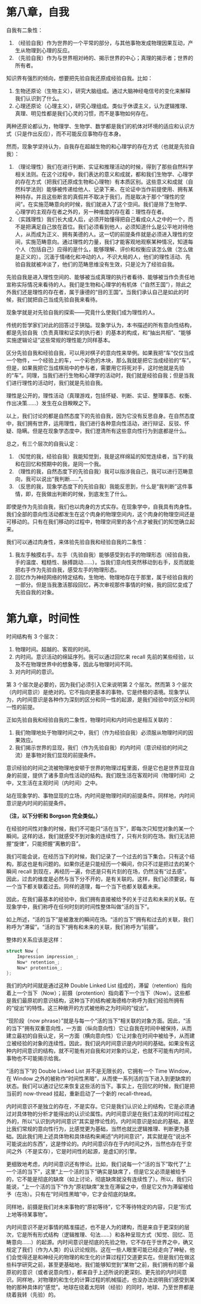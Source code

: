 # 第八章，自我

自我有二象性：

1. （经验自我）作为世界的一个平常的部分，与其他事物发成物理因果互动，产生从物理到心理的反应。
2. （先验自我）作为与世界相对峙的、揭示世界的中心；真理的揭示者；世界的所有者。

知识界有强烈的倾向，想要把先验自我还原成经验自我。比如：

1. 生物还原论（生物主义），研究大脑组成。通过大脑神经电信号的变化来解释我们认识到了什么。
2. 心理还原论（心理主义），研究心理组成。类似于休谟主义，认为逻辑推理、真理、明见性都是我们心灵的习惯，而不是事物如何存在。

两种还原论都认为，物理学、生物学、数学都是我们的机体对环境的适应和认识方式（只是作出反应），而不可能反应事物存在本身。

然而，现象学坚持认为，自我存在超越生物的和心理学的存在方式（也就是先验自我）：

1. （理论理性）我们在进行判断、实证和推理活动的时候，得到了那些自然科学相关法则。在这个过程中，我们表达的意义和成就，都和我们生物学、心理学的存在方式（把我们还原成生物和心理物）有本质区别。这些意义和成就（自然科学法则）能够被传递给他人、记录下来、在论证中当作前提使用、拥有某种持存。并且这些断言的真假并不取决于我们，而是取决于那个“理性的空间”。在实施范畴意向的时候，我们就进入了这个空间。我们是除了生物学、心理学的主观存在者之外的，另一种维度的存在着：理性存在者。
2. （实践理性）我们长大成人后，必须开始懂得把自己看成众人之中的一个，而不是把满足自己放在首位。我们必须看到他人，必须知道什么是公平地对待他人，从而成为正义、拥有美德的人。这一切的前提条件就是必须进入理性的空间，实施范畴意向。通过理性的力量，我们才能客观地观察某种情况，知道每个人（包括自己）应得的是什么，能够理解、评价和权衡应该怎么做（怎么做是正义的）。沉湎于情绪化和冲动的人，不识大局的人，他们的理性活动、先验自我就被冲淡了，他们的范畴思维没有生效，只是沦为了经验自我。

先验自我是进入理性空间的、能够被当成真理的执行者看待、能够被当作负责任地宣称实际情况来看待的人。我们是生物和心理学的有机体（“自然王国”），除此之外我们还是理性的存在者，属于康德的“目的王国”。当我们承认自己是如此的时候，我们就把自己当成先验自我来看待。

现象学就是对先验自我的探索——究竟什么使我们成为理性的人。

传统的哲学家们对此的回答过于狭隘。现象学认为，本书描述的所有意向性结构，都是先验自我（负责真理和证实的执行者）的基本的构成，和“抽出共相”、“能够实施逻辑论证”这些常规的理性能力同样基本。

区分先验自我和经验自我，可以用对棋子的意向性来举例。如果我把“车”仅仅当成一个物件，一个经验上的车，一个彩色的木块，那么我就是把它当成经验的“车”。但是，如果我把它当成棋局中的参与者，需要用它将死对手，这时他就是先验的“车”。同理，当我们进行生物和心理学的活动时，我们就是经验自我；但是当我们进行理性的活动时，我们就是先验自我。

理性是公开的，理性活动（真理游戏，包括怀疑、判断、实证、整理事态、权衡、作出决策……）发生在众目睽睽之下。

以上，我们讨论的都是自然态度下的先验自我，因为它没有反思自身。在自然态度中，我们拥有世界，运用理性，我们进行各种意向性活动，进行辩证、反驳、怀疑、隐瞒。但是在现象学态度中，我们澄清所有这些意向性行为到底都是什么。

总之，有三个层次的自我认定：

1. （知觉的我，经验自我）我能知觉到，我是这样绵延的知觉连续者，当下的我和在回忆和预期中的我，是同一个我。
2. （理性的我，自然态度下的先验自我）我可以指涉我自己，我可以进行范畴意向，我可以说出“我判断……”。
3. （反思的我，现象学态度下的先验自我）我能反思到，什么是“我判断”这件事情，即，在我做出判断的时候，到底发生了什么。

即使是作为先验自我，我们也以肉身的方式实存。在现象学中，自我具有肉身性。我们全部的意向性活动都发生在这个肉身的物理空间内，这个肉身的物理空间还是可移动的。只有在我们移动的过程中，物理空间里的各个点才被我们的知觉确立起来。

我们可以通过肉身性，来体验先验自我和经验自我的二象性：

1. 我左手触摸右手。左手（先验自我）能够感受到右手的物理形态（经验自我，手的温度、粗糙性、脉搏跳动……）。当我们意向性突然移动到右手，反而就能把右手作为先验自我，感受左手的物理形态。
2. 回忆作为神经网络的特定结构，生物地、物理地存在于那里，属于经验自我的一部分。但是当我激活那段回忆，再次审视那件事情的时候，我的回忆变成了先验自我的对象。

# 第九章，时间性

时间结构有 3 个层次：

1. 物理时间。超越的、客观的时间。
2. 内时间。意识活动的绵延序列。我可以通过回忆来 recall 先前的某些经验，以及不在物理世界中的想象等，因此与物理时间不同。
3. 对内时间的意识。

第 3 个层次是必要的，因为我们必须引入它来说明第 2 个层次。然而第 3 个层次（内时间意识）是绝对的。它不指向更基本的事物，它是终极的语境。现象学认为，内时间意识是各种作为深刻的区分和同一性的起源，是我们经验中的区分和同一性的前提。

正如先验自我和经验自我的二象性，物理时间和内时间也是相互关联的：

1. 我们物理地处于物理时间之中，我们（作为经验自我）必须服从物理时间的因果效应。
2. 我们揭示世界的显现，我们（作为先验自我）的内时间（意识经验的时间之流）是事物对我们显现的前提条件。

意识经验的时间之流被物理地安顿于世界的物理过程里面，但是它也是世界显现自身的前提，提供了诸多意向性活动的结构。我们既生活在客观时间（物理时间）之中，又生活在主观时间（内时间）之中。

站在现象学的、事物显现的立场，内时间是物理时间的前提条件。同样地，内时间意识是内时间的前提条件。

**（注，以下分析和 Borgson 完全类似。）**

在经验时间性对象的时候，我们不可能只“活在当下”，即每次只知觉对象的某一个瞬间。这样的话，我们就感受不到对象的连续性了，只有片刻的在场。我们无法把握“旋律”，只能把握“离散的音”。

我们可能会说，在经历当下的时候，我们记录了一个过去的当下集合。只有这个结构，那这也是有问题的。如果你还是只能经历一个瞬间，你只不过是把过去的某个瞬间 recall 到现在，再经历一遍，你还是只有片刻的在场，仍然没有“过去感”。因此，过去的维度是必然与当下分不开的，是有关联的。这样，我们必须要说，每一个当下都关联着过去。同样的道理，每一个当下也都关联着未来。

因此，在我们最基本的经验中，我们拥有直接被给予的关于过去和未来的关联。在现象学中，我们称呼在任何时刻的时间性整体叫做“活的当下”。

如上所述，“活的当下”是被激发的瞬间在场。“活的当下”拥有和过去的关联，我们称呼为“滞留”。“活的当下”拥有和未来的关联，我们称呼为“前摄”。

整体的关系应该是这样：

```C
struct Now {
    Impression impression_;
    Now* retention_;
    Now* protention_;
};
```

我们的内时间就是通过这种 Double Linked List 组成的，滞留（retention）指向着上一个当下（Now）；前摄（protention）指向着下一个当下（Now）。这些都是我们最原初的意识结构，这种当下的结构被海德格尔称呼为我们经验所拥有的“绽出”的特性。这三种敞开的方式被他称之为时间的“绽出”。

“现阶段（now phrase）”就是与每一个“活的当下”相关联的对象方面。因此，“活的当下”拥有双重意向性，一方面（纵向意向性）它让自我在时间中被保持，从而建立最初的自我认定，另一方面（横向意向性）它让对象在时间中被给予，从而建立被经验的对象的连续性。因此，我们说内时间意识是内时间的基础。如果没有这种内时间意识的结构，就不可能有对自我和对对象的认定，也就不可能有内时间，事物也不可能揭示给我。

“活的当下”的 Double Linked List 并不是无限长的，它拥有一个 Time Window，在 Window 之外的被称作“时间性黑暗”，从而使一系列活的当下进入到更缺席的状态。我们可以通过记忆来恢复这些活的当下。事实上，在回忆的时候，我们是把当前的 now-thread 挂起，重新启动了一个新的 recall-thread。

内时间意识不是独立的存在，不是实存。它只是我们认识论上的结构，它是必须通过对具体物的分析才能得出的认识论属性。内时间意识是在我们主观的时间过程之外的，所以“认识到内时间意识”其实是悖论性的。内时间意识是如此的基础，甚至比我们常规的意向性行为，比感觉更为基础，当然也就比逻辑推理、判断更为基础。因此我们用上述具体物和具体结构来阐述“内时间意识”，其实就是在“说出不可能说出的东西”，这是悖论的。内时间意识存在于内时间之外，当然也存在于空间之外（不是实存），它是时间性的起源，是虚幻的引擎。

更细致地考虑，内时间意识还有悖论。比如，我们说每一个“活的当下”取代了“上一个活的当下”，这里“上一个活的当下”确实是缺席了，但是它又必须是被给予的，它不能是彻底的缺席（如上讨论，彻底缺席就没有连续性了）。所以，我们只能说，“上一个活的当下”作为“原初缺席”发生在滞留之中，但是它又作为滞留被给予（在场）。只有在“时间性黑暗”中，它才会彻底的缺席。

同样地，前摄是我们对未来事物的“原初等待”，它不等待特定的内容，只是“形式上地等待某事物”。

内时间意识不是对事情的精准描述，也不是人为的建构，而是来自于更深刻的层次，它是所有形式结构（逻辑推理、句法……）和各种呈现方式（知觉、回忆、范畴意向……）的起源。内时间意识是彻底的先验之物，它不存在于世界之中，确又规定了我们（作为人类）的认识论规则。这在一些人眼里可能已经走向了神秘，他们会觉得还是和神经元的物理的和生化的计算过程打交道更实在。但是我们在做这些科学研究之前，甚至更基础地，我们能够知觉到“某物”之前，我们拥有的那个最原初的意识（或者说意向性），都来自于上述所说的更深刻、更先验的内时间意识。同样地，对物理的和生化的计算过程的机械描述，也没办法说明我们感受到某物的那种具体的“感觉”。地球在绕着太阳转（经验）的同时，地球、乃至世界都是绕着我转（先验）的。
